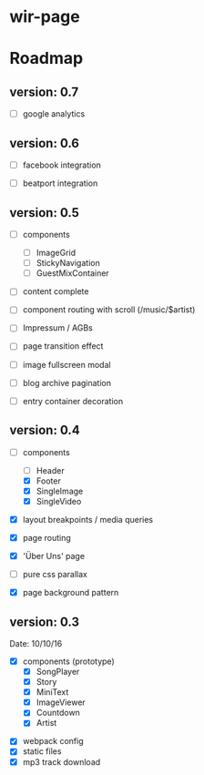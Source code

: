 # wir-page

<!--[ROADMAP](ROADMAP.md)-->
# Roadmap

## version: 0.7
- [ ] google analytics


## version: 0.6
- [ ] facebook integration
- [ ] beatport integration


## version: 0.5
- [ ] components
    - [ ] ImageGrid
    - [ ] StickyNavigation
    - [ ] GuestMixContainer
- [ ] content complete
- [ ] component routing with scroll (/music/$artist)
- [ ] Impressum / AGBs
- [ ] page transition effect
- [ ] image fullscreen modal
- [ ] blog archive pagination
- [ ] entry container decoration


## version: 0.4
- [ ] components
    - [ ] Header
    - [x] Footer
    - [x] SingleImage
    - [x] SingleVideo
- [x] layout breakpoints / media queries
- [x] page routing
- [x] 'Über Uns' page
- [ ] pure css parallax
- [x] page background pattern



## version: 0.3
Date: 10/10/16

- [x] components (prototype)
    - [x] SongPlayer
    - [x] Story
    - [x] MiniText
    - [x] ImageViewer
    - [x] Countdown
    - [x] Artist
* [x] webpack config
* [x] static files
* [x] mp3 track download

